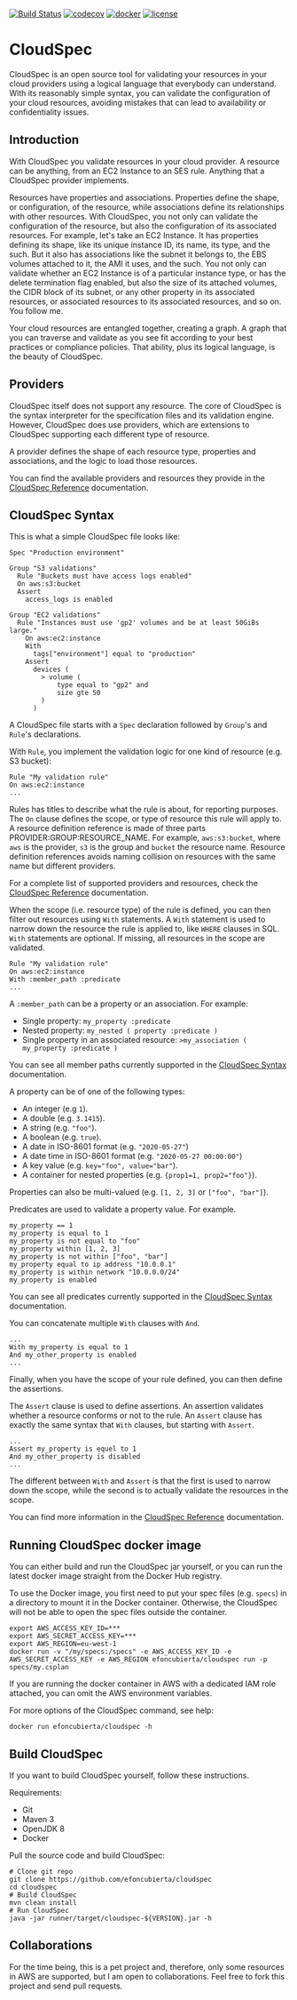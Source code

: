 [![Build Status](https://travis-ci.com/efoncubierta/cloudspec.svg?branch=master)](https://travis-ci.com/efoncubierta/cloudspec)
[![codecov](https://codecov.io/gh/efoncubierta/cloudspec/branch/master/graph/badge.svg)](https://codecov.io/gh/efoncubierta/cloudspec)
[![docker](https://img.shields.io/docker/v/efoncubierta/cloudspec?color=blue&label=docker&sort=semver)](https://hub.docker.com/r/efoncubierta/cloudspec)
[![license](https://img.shields.io/github/license/efoncubierta/cloudspec)](https://github.com/efoncubierta/cloudspec/blob/master/LICENSE)

# CloudSpec

CloudSpec is an open source tool for validating your resources in your cloud providers using a logical language that
everybody can understand. With its reasonably simple syntax, you can validate the configuration of your cloud resources,
avoiding mistakes that can lead to availability or confidentiality issues.

## Introduction

With CloudSpec you validate resources in your cloud provider. A resource can be anything, from an EC2 Instance to an SES
rule. Anything that a CloudSpec provider implements.

Resources have properties and associations. Properties define the shape, or configuration, of the resource, while
associations define its relationships with other resources. With CloudSpec, you not only can validate the configuration
of the resource, but also the configuration of its associated resources. For example, let's take an EC2 Instance. It has
properties defining its shape, like its unique instance ID, its name, its type, and the such. But it also has
associations like the subnet it belongs to, the EBS volumes attached to it, the AMI it uses, and the such. You not only
can validate whether an EC2 Instance is of a particular instance type, or has the delete termination flag enabled, but
also the size of its attached volumes, the CIDR block of its subnet, or any other property in its associated resources,
or associated resources to its associated resources, and so on. You follow me.

Your cloud resources are entangled together, creating a graph. A graph that you can traverse and validate as you see fit
according to your best practices or compliance policies. That ability, plus its logical language, is the beauty of
CloudSpec.
 
## Providers

CloudSpec itself does not support any resource. The core of CloudSpec is the syntax interpreter for the specification
files and its validation engine. However, CloudSpec does use providers, which are extensions to CloudSpec supporting
each different type of resource.

A provider defines the shape of each resource type, properties and associations, and the logic to load those resources.

You can find the available providers and resources they provide in the [CloudSpec Reference](/doc/index.md) documentation.

## CloudSpec Syntax

This is what a simple CloudSpec file looks like:

```
Spec "Production environment"

Group "S3 validations"
  Rule "Buckets must have access logs enabled"
  On aws:s3:bucket
  Assert
    access_logs is enabled

Group "EC2 validations"
  Rule "Instances must use 'gp2' volumes and be at least 50GiBs large."
    On aws:ec2:instance
    With
      tags["environment"] equal to "production"
    Assert
      devices (
        > volume (
            type equal to "gp2" and
            size gte 50
        )
      )
```

A CloudSpec file starts with a `Spec` declaration followed by `Group`'s and `Rule`'s declarations.

With `Rule`, you implement the validation logic for one kind of resource (e.g. S3 bucket):

```
Rule "My validation rule"
On aws:ec2:instance
...
```

Rules has titles to describe what the rule is about, for reporting purposes. The `On` clause defines the scope, or
type of resource this rule will apply to. A resource definition reference is made of three parts
PROVIDER:GROUP:RESOURCE_NAME. For example, `aws:s3:bucket`, where `aws` is the provider, `s3` is the group and `bucket`
the resource name. Resource definition references avoids naming collision on resources with the same name but different
providers.

For a complete list of supported providers and resources, check the [CloudSpec Reference](/doc/index.md) documentation.

When the scope (i.e. resource type) of the rule is defined, you can then filter out resources using `With` statements.
A `With` statement is used to narrow down the resource the rule is applied to, like `WHERE` clauses in SQL. `With`
statements are optional. If missing, all resources in the scope are validated.

```
Rule "My validation rule"
On aws:ec2:instance
With :member_path :predicate
...
```

A `:member_path` can be a property or an association. For example:

- Single property: `my_property :predicate`
- Nested property: `my_nested ( property :predicate )`
- Single property in an associated resource: `>my_association ( my_property :predicate )`

You can see all member paths currently supported in the [CloudSpec Syntax](/doc/syntax.md#members-paths) documentation.

A property can be of one of the following types:

- An integer (e.g `1`).
- A double (e.g. `3.1415`).
- A string (e.g. `"foo"`).
- A boolean (e.g. `true`).
- A date in ISO-8601 format (e.g. `"2020-05-27"`)
- A date time in ISO-8601 format (e.g. `"2020-05-27 00:00:00"`)
- A key value (e.g. `key="foo", value="bar"`).
- A container for nested properties (e.g. `{prop1=1, prop2="foo"}`).

Properties can also be multi-valued (e.g. `[1, 2, 3]` or `["foo", "bar"]`).

Predicates are used to validate a property value. For example.

```
my_property == 1
my_property is equal to 1
my_property is not equal to "foo"
my_property within [1, 2, 3]
my_property is not within ["foo", "bar"]
my_property equal to ip address "10.0.0.1"
my_property is within network "10.0.0.0/24"
my_property is enabled
```

You can see all predicates currently supported in the [CloudSpec Syntax](/doc/syntax.md#predicates) documentation.

You can concatenate multiple `With` clauses with `And`.

```
...
With my_property is equal to 1
And my_other_property is enabled
...
```
 
Finally, when you have the scope of your rule defined, you can then define the assertions.

The `Assert` clause is used to define assertions. An assertion validates whether a resource conforms or not to the rule.
An `Assert` clause has exactly the same syntax that `With` clauses, but starting with `Assert`.

```
...
Assert my_property is equel to 1
And my_other_property is disabled
...
```

The different between `With` and `Assert` is that the first is used to narrow down the scope, while the second is to
actually validate the resources in the scope.

You can find more information in the [CloudSpec Reference](/doc/index.md) documentation.

## Running CloudSpec docker image

You can either build and run the CloudSpec jar yourself, or you can run the latest docker image straight from the
Docker Hub registry.

To use the Docker image, you first need to put your spec files (e.g. `specs`) in a directory to mount it in the Docker 
container. Otherwise, the CloudSpec will not be able to open the spec files outside the container. 

```$bash
export AWS_ACCESS_KEY_ID=***
export AWS_SECRET_ACCESS_KEY=***
export AWS_REGION=eu-west-1
docker run -v "/my/specs:/specs" -e AWS_ACCESS_KEY_ID -e AWS_SECRET_ACCESS_KEY -e AWS_REGION efoncubierta/cloudspec run -p specs/my.csplan
```

If you are running the docker container in AWS with a dedicated IAM role attached, you can omit the AWS environment 
variables.

For more options of the CloudSpec command, see help:

```$bash
docker run efoncubierta/cloudspec -h
```

## Build CloudSpec

If you want to build CloudSpec yourself, follow these instructions.

Requirements:

- Git
- Maven 3
- OpenJDK 8
- Docker

Pull the source code and build CloudSpec:

```$bash
# Clone git repo
git clone https://github.com/efoncubierta/cloudspec
cd cloudspec
# Build CloudSpec
mvn clean install
# Run CloudSpec
java -jar runner/target/cloudspec-${VERSION}.jar -h
```

## Collaborations

For the time being, this is a pet project and, therefore, only some resources in AWS are supported, but I am open to
collaborations. Feel free to fork this project and send pull requests.